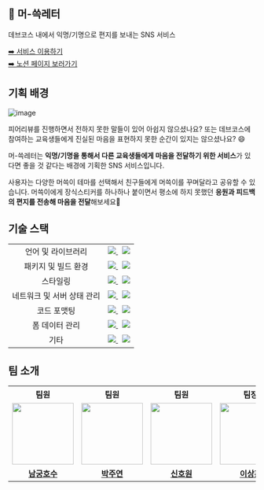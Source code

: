 ## 📮 머-쓱레터
데브코스 내에서 익명/기명으로 편지를 보내는 SNS 서비스

[➡️ 서비스 이용하기](https://fedc-4-musseuk-letter-donggeun.vercel.app/)  
[➡️ 노션 페이지 보러가기](https://prgrms.notion.site/SNS-9a454521e03748d8a6adb105778922b3)  

## 기획 배경
![image](https://github.com/prgrms-fe-devcourse/FEDC4_MUSSEUK_LETTER_Donggeun/assets/50488780/fa7f76df-5bd3-4e92-b10c-aa758fc83e11)

피어리뷰를 진행하면서 전하지 못한 말들이 있어 아쉽지 않으셨나요? 또는 데브코스에 참여하는 교육생들에게 진실된 마음을 표현하지 못한 순간이 있지는 않으셨나요? 😄

머-쓱레터는 **익명/기명을 통해서 다른 교육생들에게 마음을 전달하기 위한 서비스**가 있다면 좋을 것 같다는 배경에 기획한 SNS 서비스입니다.

사용자는 다양한 머쓱이 테마를 선택해서 친구들에게 머쓱이를 꾸며달라고 공유할 수 있습니다. 
머쓱이에게 장식스티커를 하나하나 붙이면서 평소에 하지 못했던 **응원과 피드백의 편지를 전송해 마음을 전달**해보세요📮

## 기술 스택
<table>
  <tr>
    <td align="center">언어 및 라이브러리</td>
    <td>
      <a href="https://react.dev/">
        <img src="https://img.shields.io/badge/React-61DAFB?logo=react&logoColor=000&style=for-the-badge"/>
      </a>
      &nbsp
      <a href="https://www.typescriptlang.org/">
        <img src="https://img.shields.io/badge/TypeScript-3178C6?logo=typescript&logoColor=fff&style=for-the-badge"/>
      </a>
    </td>
  </tr>
  <tr>
    <td align="center">패키지 및 빌드 환경</td>
    <td>
      <a href="https://yarnpkg.com/">
        <img src="https://img.shields.io/badge/Yarn-2C8EBB?logo=yarn&logoColor=fff&style=for-the-badge"/>
      </a>
      &nbsp
      <a href="https://ko.vitejs.dev/guide/">
        <img src="https://img.shields.io/badge/Vite-646CFF?logo=vite&logoColor=fff&style=for-the-badge"/>
      </a>
    </td>
  </tr>
  <tr>
    <td align="center">스타일링</td>
    <td>
      <a href="https://emotion.sh/docs/introduction/">
        <img src="https://img.shields.io/badge/emotion-DB7093?logo=styledcomponents&logoColor=fff&style=for-the-badge"/>
      </a>
      &nbsp
      <a href="https://chakra-ui.com/">
        <img src="https://img.shields.io/badge/Chakra%20UI-319795?logo=chakraui&logoColor=fff&style=for-the-badge"/>
      </a>
    </td>
  </tr>
  <tr>
    <td align="center">네트워크 및 서버 상태 관리</td>
    <td>
      <a href="https://axios-http.com/kr/docs/intro">
        <img src="https://img.shields.io/badge/Axios-5A29E4?logo=axios&logoColor=fff&style=for-the-badge"/>
      </a>
      &nbsp
      <a href="https://tanstack.com/query/latest">
        <img src="https://img.shields.io/badge/tanstack%20query-FF4154?logo=reactquery&logoColor=fff&style=for-the-badge"/>
      </a>
    </td>
  </tr>
  <tr>
    <td align="center">코드 포맷팅</td>
    <td>
      <a href="https://eslint.org/">
        <img src="https://img.shields.io/badge/ESLint-4B32C3?logo=eslint&logoColor=fff&style=for-the-badge"/>
      </a>
      &nbsp
      <a href="https://prettier.io/">
        <img src="https://img.shields.io/badge/Prettier-F7B93E?logo=prettier&logoColor=fff&style=for-the-badge"/>
      </a>
    </td>
  </tr>
  <tr>
    <td align="center">폼 데이터 관리</td>
    <td>
      <a href="https://www.react-hook-form.com/">
        <img src="https://img.shields.io/badge/React%20Hook%20Form-EC5990?logo=reacthookform&logoColor=fff&style=for-the-badge"/>
      </a>
      &nbsp
      <a href="https://zod.dev/">
        <img src="https://img.shields.io/badge/Zod-3E67B1?logo=zod&logoColor=fff&style=for-the-badge"/>
      </a>
    </td>
  </tr>
  <tr>
    <td align="center">기타</td>
    <td>
      <a href="https://reactrouter.com/en/main">
        <img src="https://img.shields.io/badge/React%20Router-CA4245?logo=reactrouter&logoColor=fff&style=for-the-badge"/>
      </a>
      &nbsp
      <a href="https://swiperjs.com/">
        <img src="https://img.shields.io/badge/Swiper-6332F6?logo=swiper&logoColor=fff&style=for-the-badge"/>
      </a>
    </td>
  </tr>
</table>

## 팀 소개
<table>
  <tr>
    <th align="center">팀원</th>
    <th align="center">팀원</th>
    <th align="center">팀원</th>
    <th align="center">팀장</th> 
    <th align="center">팀원</th>
  </tr>
  <tr>
    <td align="center"><a href="https://github.com/from1to2"><img src="https://avatars.githubusercontent.com/from1to2" width="125px;" alt=""></a></td>
    <td align="center"><a href="https://github.com/juyeon-park"><img src="https://avatars.githubusercontent.com/juyeon-park" width="125px;" alt=""></a></td>
    <td align="center"><a href="https://github.com/Howon-Shin"><img src="https://avatars.githubusercontent.com/Howon-Shin" width="125px;" alt=""></a></td>
    <td align="center"><a href="https://github.com/bbearcookie"><img src="https://avatars.githubusercontent.com/bbearcookie" width="125px;" alt=""></a></td>
    <td align="center"><a href="https://github.com/Eosdia"><img src="https://avatars.githubusercontent.com/Eosdia" width="125px;" alt=""></a></td>
  </tr>
  <tr>
    <td align="center"><a href="https://github.com/from1to2"><b>남궁호수</b></a></td>
    <td align="center"><a href="https://github.com/juyeon-park"><b>박주연</b></a></td>
    <td align="center"><a href="https://github.com/Howon-Shin"><b>신호원</b></a></td>
    <td align="center"><a href="https://github.com/bbearcookie"><b>이상훈</b></a></td>
    <td align="center"><a href="https://github.com/Eosdia"><b>우현지</b></a></td>
  </tr>
</table>
